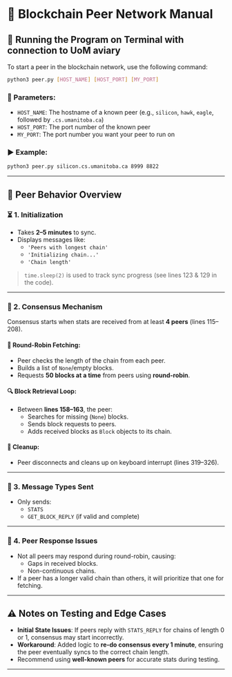 # 🧱 Blockchain Peer Network Manual

## 📌 Running the Program on Terminal with connection to UoM aviary

To start a peer in the blockchain network, use the following command:

```bash
python3 peer.py [HOST_NAME] [HOST_PORT] [MY_PORT]
```

### 🔧 Parameters:
- `HOST_NAME`: The hostname of a known peer (e.g., `silicon`, `hawk`, `eagle`, followed by `.cs.umanitoba.ca`)
- `HOST_PORT`: The port number of the known peer
- `MY_PORT`: The port number you want your peer to run on

### ▶️ Example:
```bash
python3 peer.py silicon.cs.umanitoba.ca 8999 8822
```

---

## 📝 Peer Behavior Overview

### ⏳ 1. Initialization
- Takes **2–5 minutes** to sync.
- Displays messages like:
  - `'Peers with longest chain'`
  - `'Initializing chain...'`
  - `'Chain length'`

> `time.sleep(2)` is used to track sync progress (see lines 123 & 129 in the code).

---

### 🤝 2. Consensus Mechanism
Consensus starts when stats are received from at least **4 peers** (lines 115–208).

#### 🔄 Round-Robin Fetching:
- Peer checks the length of the chain from each peer.
- Builds a list of `None`/empty blocks.
- Requests **50 blocks at a time** from peers using **round-robin**.

#### 🔍 Block Retrieval Loop:
- Between **lines 158–163**, the peer:
  - Searches for missing (`None`) blocks.
  - Sends block requests to peers.
  - Adds received blocks as `Block` objects to its chain.

#### 🧹 Cleanup:
- Peer disconnects and cleans up on keyboard interrupt (lines 319–326).

---

### 📨 3. Message Types Sent
- Only sends:
  - `STATS`
  - `GET_BLOCK_REPLY` (if valid and complete)

---

### 🧠 4. Peer Response Issues
- Not all peers may respond during round-robin, causing:
  - Gaps in received blocks.
  - Non-continuous chains.
- If a peer has a longer valid chain than others, it will prioritize that one for fetching.

---

## ⚠️ Notes on Testing and Edge Cases

- **Initial State Issues**: If peers reply with `STATS_REPLY` for chains of length 0 or 1, consensus may start incorrectly.
- **Workaround**: Added logic to **re-do consensus every 1 minute**, ensuring the peer eventually syncs to the correct chain length.
- Recommend using **well-known peers** for accurate stats during testing.

---

